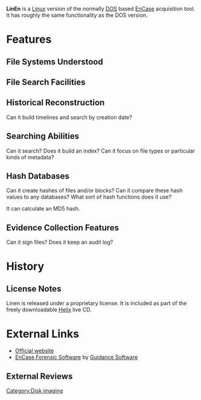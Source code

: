 **LinEn** is a [Linux](Linux "wikilink") version of the normally
[DOS](DOS "wikilink") based [EnCase](EnCase "wikilink") acquisition
tool. It has roughly the same functionality as the DOS version.

# Features

## File Systems Understood

## File Search Facilities

## Historical Reconstruction

Can it build timelines and search by creation date?

## Searching Abilities

Can it search? Does it build an index? Can it focus on file types or
particular kinds of metadata?

## Hash Databases

Can it create hashes of files and/or blocks? Can it compare these hash
values to any databases? What sort of hash functions does it use?

It can calculate an MD5 hash.

## Evidence Collection Features

Can it sign files? Does it keep an audit log?

# History

## License Notes

Linen is released under a proprietary license. It is included as part of
the freely downloadable [Helix](http://www.e-fense.com/helix/) live CD.

# External Links

- [Official
  website](http://www.digitalintelligence.com/software/guidancesoftware/encase/)
- [EnCase Forensic Software](http://www.guidancesoftware.com/forensic)
  by [Guidance Software](Guidance_Software "wikilink")

## External Reviews

[Category:Disk imaging](Category:Disk_imaging "wikilink")